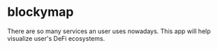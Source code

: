 # blockymap

There are so many services an user uses nowadays. This app will help visualize user's DeFi ecosystems.
